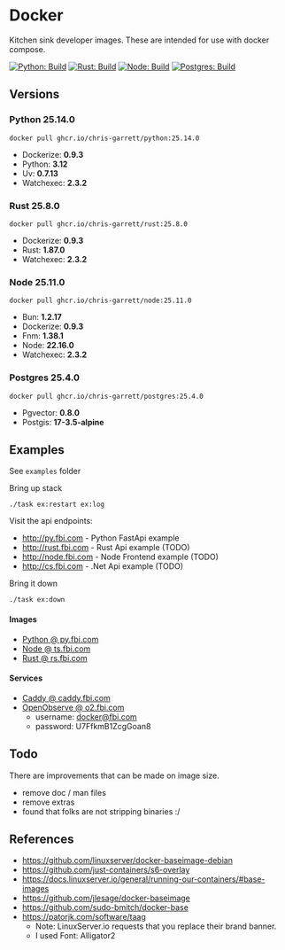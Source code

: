 # Docker

Kitchen sink developer images. These are intended for use with docker compose.

[![Python: Build](https://github.com/chris-garrett/docker/actions/workflows/build-python.yaml/badge.svg)](https://github.com/chris-garrett/docker/actions/workflows/build-python.yaml)
[![Rust: Build](https://github.com/chris-garrett/docker/actions/workflows/build-rust.yaml/badge.svg)](https://github.com/chris-garrett/docker/actions/workflows/build-rust.yaml)
[![Node: Build](https://github.com/chris-garrett/docker/actions/workflows/build-node.yaml/badge.svg)](https://github.com/chris-garrett/docker/actions/workflows/build-node.yaml)
[![Postgres: Build](https://github.com/chris-garrett/docker/actions/workflows/build-postgres.yaml/badge.svg)](https://github.com/chris-garrett/docker/actions/workflows/build-postgres.yaml)


## Versions

### Python 25.14.0

`docker pull ghcr.io/chris-garrett/python:25.14.0`

- Dockerize: **0.9.3**
- Python: **3.12**
- Uv: **0.7.13**
- Watchexec: **2.3.2**

### Rust 25.8.0

`docker pull ghcr.io/chris-garrett/rust:25.8.0`

- Dockerize: **0.9.3**
- Rust: **1.87.0**
- Watchexec: **2.3.2**

### Node 25.11.0

`docker pull ghcr.io/chris-garrett/node:25.11.0`

- Bun: **1.2.17**
- Dockerize: **0.9.3**
- Fnm: **1.38.1**
- Node: **22.16.0**
- Watchexec: **2.3.2**

### Postgres 25.4.0

`docker pull ghcr.io/chris-garrett/postgres:25.4.0`

- Pgvector: **0.8.0**
- Postgis: **17-3.5-alpine**

## Examples

See `examples` folder

Bring up stack

```
./task ex:restart ex:log
```

Visit the api endpoints:

- http://py.fbi.com - Python FastApi example
- http://rust.fbi.com - Rust Api example (TODO)
- http://node.fbi.com - Node Frontend example (TODO)
- http://cs.fbi.com - .Net Api example (TODO)

Bring it down

```
./task ex:down
```

#### Images

- [Python @ py.fbi.com](py.fbi.com)
- [Node @ ts.fbi.com](ts.fbi.com)
- [Rust @ rs.fbi.com](rs.fbi.com)

#### Services

- [Caddy @ caddy.fbi.com](caddy.fbi.com)
- [OpenObserve @ o2.fbi.com](o2.fbi.com)
  - username: docker@fbi.com
  - password: U7FfkmB1ZcgGoan8

## Todo

There are improvements that can be made on image size.

- remove doc / man files
- remove extras
- found that folks are not stripping binaries :/

## References

- https://github.com/linuxserver/docker-baseimage-debian
- https://github.com/just-containers/s6-overlay
- https://docs.linuxserver.io/general/running-our-containers/#base-images
- https://github.com/jlesage/docker-baseimage
- https://github.com/sudo-bmitch/docker-base
- https://patorjk.com/software/taag
  - Note: LinuxServer.io requests that you replace their brand banner.
  - I used Font: Alligator2

